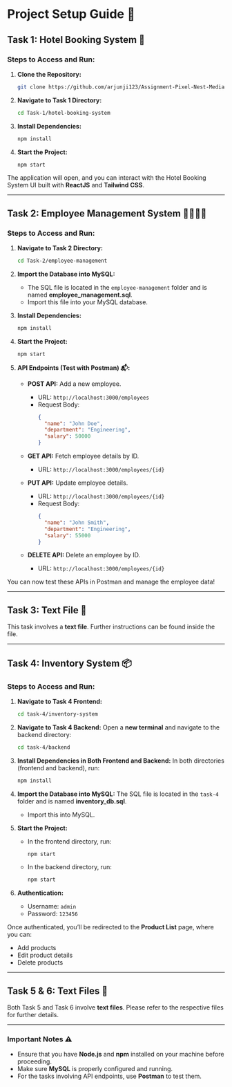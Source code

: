 # Project Setup Guide 🚀

## Task 1: Hotel Booking System 🏨

### Steps to Access and Run:

1. **Clone the Repository:**

   ```bash
   git clone https://github.com/arjunji123/Assignment-Pixel-Nest-Media
   ```

2. **Navigate to Task 1 Directory:**

   ```bash
   cd Task-1/hotel-booking-system
   ```

3. **Install Dependencies:**

   ```bash
   npm install
   ```

4. **Start the Project:**
   ```bash
   npm start
   ```

The application will open, and you can interact with the Hotel Booking System UI built with **ReactJS** and **Tailwind CSS**.

---

## Task 2: Employee Management System 👩‍💼👨‍💼

### Steps to Access and Run:

1. **Navigate to Task 2 Directory:**

   ```bash
   cd Task-2/employee-management
   ```

2. **Import the Database into MySQL:**

   - The SQL file is located in the `employee-management` folder and is named **employee_management.sql**.
   - Import this file into your MySQL database.

3. **Install Dependencies:**

   ```bash
   npm install
   ```

4. **Start the Project:**

   ```bash
   npm start
   ```

5. **API Endpoints (Test with Postman) 📬:**

   - **POST API:** Add a new employee.

     - URL: `http://localhost:3000/employees`
     - Request Body:
       ```json
       {
         "name": "John Doe",
         "department": "Engineering",
         "salary": 50000
       }
       ```

   - **GET API:** Fetch employee details by ID.

     - URL: `http://localhost:3000/employees/{id}`

   - **PUT API:** Update employee details.

     - URL: `http://localhost:3000/employees/{id}`
     - Request Body:
       ```json
       {
         "name": "John Smith",
         "department": "Engineering",
         "salary": 55000
       }
       ```

   - **DELETE API:** Delete an employee by ID.
     - URL: `http://localhost:3000/employees/{id}`

You can now test these APIs in Postman and manage the employee data!

---

## Task 3: Text File 📄

This task involves a **text file**. Further instructions can be found inside the file.

---

## Task 4: Inventory System 📦

### Steps to Access and Run:

1. **Navigate to Task 4 Frontend:**

   ```bash
   cd task-4/inventory-system
   ```

2. **Navigate to Task 4 Backend:**
   Open a **new terminal** and navigate to the backend directory:

   ```bash
   cd task-4/backend
   ```

3. **Install Dependencies in Both Frontend and Backend:**
   In both directories (frontend and backend), run:

   ```bash
   npm install
   ```

4. **Import the Database into MySQL:**
   The SQL file is located in the `task-4` folder and is named **inventory_db.sql**.

   - Import this into MySQL.

5. **Start the Project:**

   - In the frontend directory, run:
     ```bash
     npm start
     ```
   - In the backend directory, run:
     ```bash
     npm start
     ```

6. **Authentication:**
   - Username: `admin`
   - Password: `123456`

Once authenticated, you’ll be redirected to the **Product List** page, where you can:

- Add products
- Edit product details
- Delete products

---

## Task 5 & 6: Text Files 📄

Both Task 5 and Task 6 involve **text files**. Please refer to the respective files for further details.

---

### Important Notes ⚠️

- Ensure that you have **Node.js** and **npm** installed on your machine before proceeding.
- Make sure **MySQL** is properly configured and running.
- For the tasks involving API endpoints, use **Postman** to test them.
